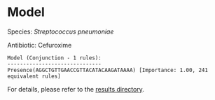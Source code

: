 
# Model

Species: *Streptococcus pneumoniae*

Antibiotic: Cefuroxime

```
Model (Conjunction - 1 rules):
------------------------------
Presence(AGGCTGTTGAACCGTTACATACAAGATAAAA) [Importance: 1.00, 241 equivalent rules]

```

For details, please refer to the [results directory](../../../../../results/scm_b/streptococcus%20pneumoniae/cefuroxime/repeat_3/).

